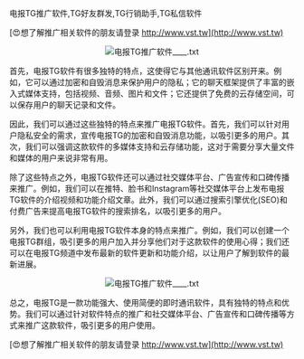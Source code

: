 电报TG推广软件,TG好友群发,TG行销助手,TG私信软件

[😍想了解推广相关软件的朋友请登录 http://www.vst.tw](http://www.vst.tw)

 <center><img src="https://vst.tw/MP4/tuiguang/png/4.png" alt="电报TG推广软件____.txt"></center>

首先，电报TG软件有很多独特的特点，这使得它与其他通讯软件区别开来。例如，它可以通过加密和自毁消息来保护用户的隐私；它的聊天框架提供了丰富的嵌入式媒体支持，包括视频、音频、图片和文件；它还提供了免费的云存储空间，可以保存用户的聊天记录和文件。

因此，我们可以通过这些独特的特点来推广电报TG软件。首先，我们可以针对用户隐私安全的需求，宣传电报TG的加密和自毁消息功能，以吸引更多的用户。其次，我们可以强调这款软件的多媒体支持和云存储功能，这对于需要分享大量文件和媒体的用户来说非常有用。

除了这些特点之外，电报TG软件还可以通过社交媒体平台、广告宣传和口碑传播来推广。例如，我们可以在推特、脸书和Instagram等社交媒体平台上发布电报TG软件的介绍视频和功能介绍文章。此外，我们可以通过搜索引擎优化(SEO)和付费广告来提高电报TG软件的搜索排名，以吸引更多的用户。

另外，我们也可以利用电报TG软件本身的特点来推广。例如，我们可以创建一个电报TG群组，吸引更多的用户加入并分享他们对于这款软件的使用心得；我们还可以在电报TG频道中发布最新的软件更新和功能介绍，以让用户了解到软件的最新进展。

 <center><img src="https://vst.tw/MP4/tuiguang/png/7.png" alt="电报TG推广软件____.txt"></center>

总之，电报TG是一款功能强大、使用简便的即时通讯软件，具有独特的特点和优势。我们可以通过针对软件特点的推广和社交媒体平台、广告宣传和口碑传播等方式来推广这款软件，吸引更多的用户使用。

[😍想了解推广相关软件的朋友请登录 http://www.vst.tw](http://www.vst.tw)



